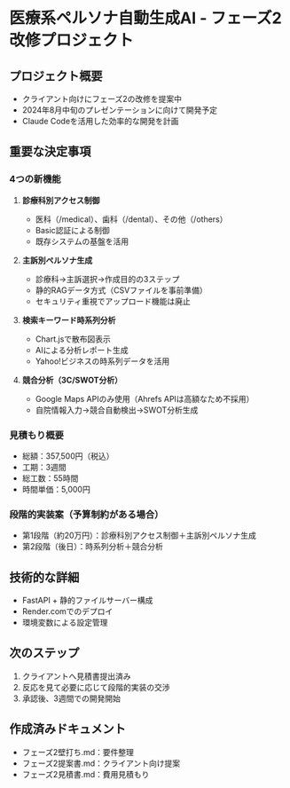 # 医療系ペルソナ自動生成AI - フェーズ2改修プロジェクト

## プロジェクト概要
- クライアント向けにフェーズ2の改修を提案中
- 2024年8月中旬のプレゼンテーションに向けて開発予定
- Claude Codeを活用した効率的な開発を計画

## 重要な決定事項

### 4つの新機能
1. **診療科別アクセス制御**
   - 医科（/medical）、歯科（/dental）、その他（/others）
   - Basic認証による制御
   - 既存システムの基盤を活用

2. **主訴別ペルソナ生成**
   - 診療科→主訴選択→作成目的の3ステップ
   - 静的RAGデータ方式（CSVファイルを事前準備）
   - セキュリティ重視でアップロード機能は廃止

3. **検索キーワード時系列分析**
   - Chart.jsで散布図表示
   - AIによる分析レポート生成
   - Yahoo!ビジネスの時系列データを活用

4. **競合分析（3C/SWOT分析）**
   - Google Maps APIのみ使用（Ahrefs APIは高額なため不採用）
   - 自院情報入力→競合自動検出→SWOT分析生成

### 見積もり概要
- 総額：357,500円（税込）
- 工期：3週間
- 総工数：55時間
- 時間単価：5,000円

### 段階的実装案（予算制約がある場合）
- 第1段階（約20万円）：診療科別アクセス制御＋主訴別ペルソナ生成
- 第2段階（後日）：時系列分析＋競合分析

## 技術的な詳細
- FastAPI + 静的ファイルサーバー構成
- Render.comでのデプロイ
- 環境変数による設定管理

## 次のステップ
1. クライアントへ見積書提出済み
2. 反応を見て必要に応じて段階的実装の交渉
3. 承認後、3週間での開発開始

## 作成済みドキュメント
- フェーズ2壁打ち.md：要件整理
- フェーズ2提案書.md：クライアント向け提案
- フェーズ2見積書.md：費用見積もり